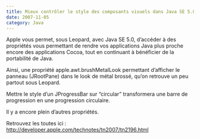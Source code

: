 ```yaml
---
title: Mieux contrôler le style des composants visuels dans Java SE 5.0 sur Mac OS X 10.5
date: 2007-11-05
category: Java
---
```


Apple vous permet, sous Leopard, avec Java SE 5.0, d’accéder à des propriétés vous permettant de rendre vos applications Java plus proche encore des applications Cocoa, tout en continuant à bénéficier de la portabilité de Java.

Ainsi, une propriété apple.awt.brushMetalLook permettant d’afficher le panneau (JRootPane) dans le look de métal brossé, qu’on retrouve un peu partout sous Leopard.

Mettre le style d’un JProgressBar sur “circular” transformera une barre de progression en une progression circulaire.

Il y a encore plein d’autres propriétés.

Retrouvez les toutes ici : http://developer.apple.com/technotes/tn2007/tn2196.html
